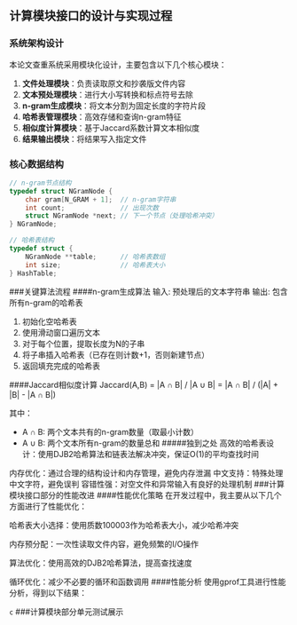 
## 计算模块接口的设计与实现过程

### 系统架构设计

本论文查重系统采用模块化设计，主要包含以下几个核心模块：

1. **文件处理模块**：负责读取原文和抄袭版文件内容
2. **文本预处理模块**：进行大小写转换和标点符号去除
3. **n-gram生成模块**：将文本分割为固定长度的字符片段
4. **哈希表管理模块**：高效存储和查询n-gram特征
5. **相似度计算模块**：基于Jaccard系数计算文本相似度
6. **结果输出模块**：将结果写入指定文件

### 核心数据结构

```c
// n-gram节点结构
typedef struct NGramNode {
    char gram[N_GRAM + 1];  // n-gram字符串
    int count;              // 出现次数
    struct NGramNode *next; // 下一个节点（处理哈希冲突）
} NGramNode;

// 哈希表结构
typedef struct {
    NGramNode **table;      // 哈希表数组
    int size;               // 哈希表大小
} HashTable;
```
###关键算法流程
####n-gram生成算法
输入: 预处理后的文本字符串
输出: 包含所有n-gram的哈希表

1. 初始化空哈希表
2. 使用滑动窗口遍历文本
3. 对于每个位置，提取长度为N的子串
4. 将子串插入哈希表（已存在则计数+1，否则新建节点）
5. 返回填充完成的哈希表

####Jaccard相似度计算
Jaccard(A,B) = |A ∩ B| / |A ∪ B|
= |A ∩ B| / (|A| + |B| - |A ∩ B|)

其中：
- A ∩ B: 两个文本共有的n-gram数量（取最小计数）
- A ∪ B: 两个文本所有n-gram的数量总和
#####独到之处
高效的哈希表设计：使用DJB2哈希算法和链表法解决冲突，保证O(1)的平均查找时间

内存优化：通过合理的结构设计和内存管理，避免内存泄漏
中文支持：特殊处理中文字符，避免误判
容错性强：对空文件和异常输入有良好的处理机制
###计算模块接口部分的性能改进
####性能优化策略
在开发过程中，我主要从以下几个方面进行了性能优化：

哈希表大小选择：使用质数100003作为哈希表大小，减少哈希冲突

内存预分配：一次性读取文件内容，避免频繁的I/O操作

算法优化：使用高效的DJB2哈希算法，提高查找速度

循环优化：减少不必要的循环和函数调用
####性能分析
使用gprof工具进行性能分析，得到以下结果：



```c```
###计算模块部分单元测试展示
